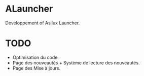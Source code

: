 # ALauncher
Developpement of Asilux Launcher.

# TODO
- Optimisation du code.
- Page des nouveautés + Système de lecture des nouveautés.
- Page des Mise à jours.
